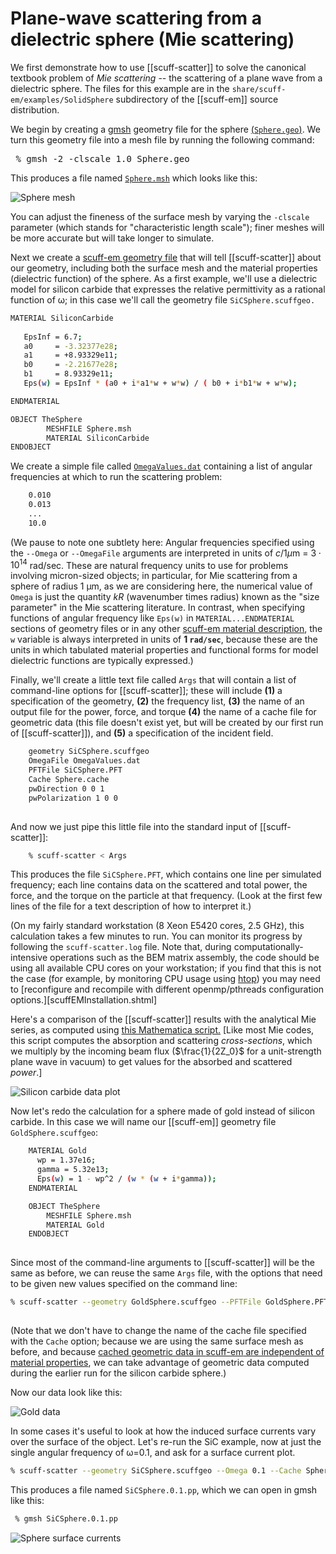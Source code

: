 # Plane-wave scattering from a dielectric sphere (Mie scattering)

We first demonstrate how to use [[scuff-scatter]] to solve the canonical textbook 
problem of *Mie scattering* -- the scattering of a plane wave from a dielectric 
sphere. The files for this example are in 
the `share/scuff-em/examples/SolidSphere` subdirectory of the [[scuff-em]]
source distribution.

We begin by creating a [<span class="SC">gmsh</span>](http://geuz.org/gmsh) geometry file for the 
sphere [(`Sphere.geo`)](Sphere.geo). We turn this geometry file into a mesh 
file by running the following command:

<pre class=shaded>
 % gmsh -2 -clscale 1.0 Sphere.geo
</pre>

This produces a file named [`Sphere.msh`](Sphere.msh) which looks like this:

![Sphere mesh](SphereMesh.png)

You can adjust the fineness of the surface mesh by varying the `-clscale` parameter 
(which stands for "characteristic length scale"); finer meshes will be more accurate 
but will take longer to simulate.

Next we create a [<span class="SC">scuff-em</span> geometry file][scuffEMGeometries]
that will tell [[scuff-scatter]] about our geometry, including both the surface mesh 
and the material properties (dielectric function) of the sphere. As a first example, 
we'll use a dielectric model for silicon carbide that expresses the relative 
permittivity as a rational function of ω; in this case we'll call the geometry 
file `SiCSphere.scuffgeo.`

````bash 
MATERIAL SiliconCarbide
   
   EpsInf = 6.7;
   a0     = -3.32377e28;
   a1     = +8.93329e11;
   b0     = -2.21677e28;
   b1     = 8.93329e11;
   Eps(w) = EpsInf * (a0 + i*a1*w + w*w) / ( b0 + i*b1*w + w*w);

ENDMATERIAL 

OBJECT TheSphere
        MESHFILE Sphere.msh
        MATERIAL SiliconCarbide
ENDOBJECT
````

We create a simple file called [`OmegaValues.dat`](OmegaValues.dat) containing a 
list of angular frequencies at which to run the scattering problem:

````bash
    0.010
    0.013
    ...
    10.0
````

(We pause to note one subtlety here: Angular frequencies specified 
using the `--Omega` or `--OmegaFile` arguments are interpreted in 
units of $c / 1 \mu$m = $3\cdot 10^{14}$ rad/sec.
These are natural 
frequency units to use for problems involving micron-sized objects; 
in particular, for Mie scattering from a sphere of radius 1 μm, as 
we are considering here, the numerical value of `Omega` is just the 
quantity $kR$ (wavenumber times radius) known as the 
"size parameter" in the Mie scattering literature. In contrast, 
when specifying functions of angular frequency like `Eps(w)` in 
`MATERIAL...ENDMATERIAL` sections of geometry files or in any other 
[<span class="SC">scuff-em</span> material description][scuffEMMaterials], 
the `w` variable 
is always interpreted in units of **1 `rad/sec`**, because these are 
the units in which tabulated material properties and functional forms 
for model dielectric functions are typically expressed.)

Finally, we'll create a little text file called `Args` that will contain 
a list of command-line options for [[scuff-scatter]]; these will include 
**(1)** a specification of the geometry, **(2)** the frequency list, 
**(3)** the name of an output file for the power, force, and torque 
**(4)** the name of a cache file for geometric data (this file doesn't 
exist yet, but will be created by our first run of [[scuff-scatter]]), 
and **(5)** a specification of the incident field.

````bash
    geometry SiCSphere.scuffgeo
    OmegaFile OmegaValues.dat
    PFTFile SiCSphere.PFT
    Cache Sphere.cache
    pwDirection 0 0 1
    pwPolarization 1 0 0
    
````

And now we just pipe this little file into the standard input of 
[[scuff-scatter]]:

````bash
    % scuff-scatter < Args 
````

This produces the file `SiCSphere.PFT`, which contains one line per simulated 
frequency; each line contains data on the scattered and total power, the force, 
and the torque on the particle at that frequency. (Look at the first few lines
of the file for a text description of how to interpret it.)

(On my fairly standard workstation (8 Xeon E5420 cores, 2.5 GHz), this calculation 
takes a few minutes to run. You can monitor its progress by following the `scuff-scatter.log` 
file. Note that, during computationally-intensive operations such as the BEM matrix assembly, 
the code should be using all available CPU cores on your workstation; if you find that this is 
not the case (for example, by monitoring CPU usage using 
[<span class="SC">htop</span>](http://htop.sourceforge.net)) 
you may need to 
[reconfigure and recompile with different openmp/pthreads configuration options.][scuffEMInstallation.shtml]

Here's a comparison of the [[scuff-scatter]] results with the analytical Mie series, as computed 
using [this Mathematica script.](Mie.math) [Like most Mie codes, this script computes the 
absorption and scattering *cross-sections*, which we multiply by the incoming beam flux ($\frac{1}{2Z_0}$ for a unit-strength plane wave in vacuum) to get 
values for the absorbed and scattered *power*.]

![Silicon carbide data plot](SiCData.png)

Now let's redo the calculation for a sphere made of gold instead of silicon carbide.  In this case we will name our [[scuff-em]] geometry file `GoldSphere.scuffgeo`:

````bash
    MATERIAL Gold
      wp = 1.37e16;
      gamma = 5.32e13;
      Eps(w) = 1 - wp^2 / (w * (w + i*gamma));
    ENDMATERIAL

    OBJECT TheSphere
        MESHFILE Sphere.msh
        MATERIAL Gold
    ENDOBJECT
    
````

Since most of the command-line arguments to [[scuff-scatter]] will be the same as before, 
we can reuse the same `Args` file, with the options that need to be given new values 
specified on the command line:

````bash
% scuff-scatter --geometry GoldSphere.scuffgeo --PFTFile GoldSphere.PFT < Args
    
````

(Note that we don't have to change the name of the cache file specified with the `Cache` 
option; because we are using the same surface mesh as before, and because 
[cached geometric data in <span class="SC">scuff-em</span> are independent of material properties](http://homerreid.com/scuff-em/reference/scuffEMMisc.shtml#Caching), 
we can take advantage of geometric data computed during the earlier run for the silicon carbide sphere.)

Now our data look like this:

![Gold data](GoldData.png)

In some cases it's useful to look at how the induced surface currents vary over the surface of the object. 
Let's re-run the SiC example, now at just the single angular frequency of ω=0.1, and ask for a surface current plot.

````bash
% scuff-scatter --geometry SiCSphere.scuffgeo --Omega 0.1 --Cache Sphere.cache --pwDirection 0 0 1 --pwPolarization 1 0 0 --PlotSurfaceCurrents
````

This produces a file named `SiCSphere.0.1.pp`, which we can open in gmsh like this:

````bash
 % gmsh SiCSphere.0.1.pp
````

![Sphere surface currents](SphereSurfaceCurrents.png)

[scuffEMGeometries]:                  ../../reference/Geometries.md
[scuffEMMaterials]:                   ../../reference/Materials.md
[scuffEMInstallation]:                ../../reference/Installation.md
